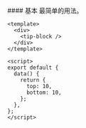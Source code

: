 <cn>
#### 基本
最简单的用法。
</cn>

```vue
<template>
  <div>
    <tip-block />
  </div>
</template>

<script>
export default {
  data() {
    return {
      top: 10,
      bottom: 10,
    };
  },
};
</script>
```